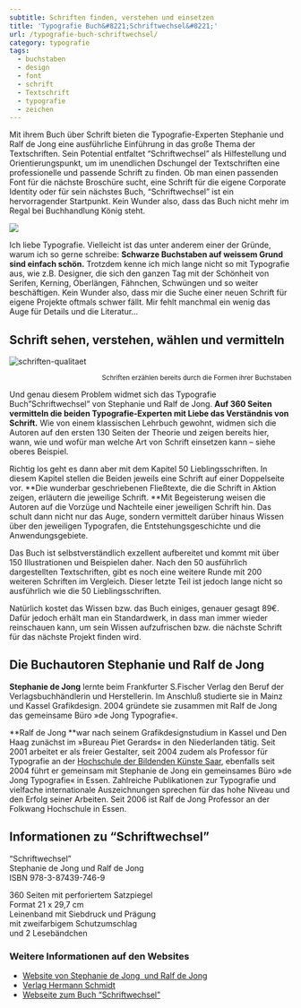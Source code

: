 ```yaml
---
subtitle: Schriften finden, verstehen und einsetzen
title: 'Typografie Buch&#8221;Schriftwechsel&#8221;'
url: /typografie-buch-schriftwechsel/
category: typografie
tags:
  - buchstaben
  - design
  - font
  - schrift
  - Textschrift
  - typografie
  - zeichen
---
```

Mit ihrem Buch über Schrift bieten die Typografie-Experten Stephanie und Ralf de Jong eine ausführliche Einführung in das große Thema der Textschriften. Sein Potential entfaltet &#8220;Schriftwechsel&#8221; als Hilfestellung und Orientierungspunkt, um im unendlichen Dschungel der Textschriften eine professionelle und passende Schrift zu finden. Ob man einen passenden Font für die nächste Broschüre sucht, eine Schrift für die eigene Corporate Identity oder für sein nächstes Buch, &#8220;Schriftwechsel&#8221; ist ein hervorragender Startpunkt. Kein Wunder also, dass das Buch nicht mehr im Regal bei Buchhandlung König steht.<!-- readmore -->

<img src="{{ '/images/schriftwechsel-cover.jpg' | absolute_url }}">


Ich liebe Typografie. Vielleicht ist das unter anderem einer der Gründe, warum ich so gerne schreibe: **Schwarze Buchstaben auf weissem Grund sind einfach schön.** Trotzdem kenne ich mich lange nicht so mit Typografie aus, wie z.B. Designer, die sich den ganzen Tag mit der Schönheit von Serifen, Kerning, Oberlängen, Fähnchen, Schwüngen und so weiter beschäftigen. Kein Wunder also, dass mir die Suche einer neuen Schrift für eigene Projekte oftmals schwer fällt. Mir fehlt manchmal ein wenig das Auge für Details und die Literatur&#8230;

## Schrift sehen, verstehen, wählen und vermitteln

<img title="schriften-qualitaet" src="{{ site.url }}/images/schriften-qualitaet.gif" alt="schriften-qualitaet">

<p style="text-align: right;">
  <small>Schriften erzählen bereits durch die Formen ihrer Buchstaben</small>
</p>

Und genau diesem Problem widmet sich das Typografie Buch&#8221;Schriftwechsel&#8221; von Stephanie und Ralf de Jong. **Auf 360 Seiten vermitteln die beiden Typografie-Experten mit Liebe das Verständnis von Schrift.** Wie von einem klassischen Lehrbuch gewohnt, widmen sich die Autoren auf den ersten 130 Seiten der Theorie und zeigen bereits hier, wann, wie und wofür man welche Art von Schrift einsetzen kann &#8211; siehe oberes Beispiel.

Richtig los geht es dann aber mit dem Kapitel 50 Lieblingsschriften. In diesem Kapitel stellen die Beiden jeweils eine Schrift auf einer Doppelseite vor. **Die wunderbar geschriebenen Fließtexte, die die Schrift in Aktion zeigen, erläutern die jeweilige Schrift. **Mit Begeisterung weisen die Autoren auf die Vorzüge und Nachteile einer jeweiligen Schrift hin. Das schult dann nicht nur das Auge, sondern vermittelt darüber hinaus Wissen über den jeweiligen Typografen, die Entstehungsgeschichte und die Anwendungsgebiete.

Das Buch ist selbstverständlich exzellent aufbereitet und kommt mit über 150 Illustrationen und Beispielen daher. Nach den 50 ausführlich dargestellten Textschriften, gibt es noch eine weitere Runde mit 200 weiteren Schriften im Vergleich. Dieser letzte Teil ist jedoch lange nicht so ausführlich wie die 50 Lieblingsschriften.

Natürlich kostet das Wissen bzw. das Buch einiges, genauer gesagt 89€. Dafür jedoch erhält man ein Standardwerk, in dass man immer wieder reinschauen kann, um sein Wissen aufzufrischen bzw. die nächste Schrift für das nächste Projekt finden wird.

## Die Buchautoren Stephanie und Ralf de Jong

**Stephanie de Jong** lernte beim Frankfurter S.Fischer Verlag den Beruf der Verlagsbuchhändlerin und Herstellerin. Im Anschluß studierte sie in Mainz und Kassel Grafikdesign. 2004 gründete sie zusammen mit Ralf de Jong das gemeinsame Büro »de Jong Typografie«.

**Ralf de Jong **war nach seinem Grafikdesignstudium in Kassel und Den Haag zunächst im »Bureau Piet Gerards« in den Niederlanden tätig. Seit 2001 arbeitet er als freier Gestalter, seit 2004 zudem als Professor für Typografie an der <a href="http://www.hbksaar.de/" target="_blank">Hochschule der Bildenden Künste Saar</a>, ebenfalls seit 2004 führt er gemeinsam mit Stephanie de Jong ein gemeinsames Büro »de Jong Typografie« in Essen. Zahlreiche Publikationen zur Typografie und vielfache internationale Auszeichnungen sprechen für das hohe Niveau und den Erfolg seiner Arbeiten. Seit 2006 ist Ralf de Jong Professor an der Folkwang Hochschule in Essen.

## Informationen zu &#8220;Schriftwechsel&#8221;



&#8220;Schriftwechsel&#8221;  
Stephanie de Jong und Ralf de Jong  
ISBN 978-3-87439-746-9

360 Seiten mit perforiertem Satzpiegel  
Format 21 x 29,7 cm  
Leinenband mit Siebdruck und Prägung  
mit zweifarbigem Schutzumschlag  
und 2 Lesebändchen

### Weitere Informationen auf den Websites

*   <a href="http://www.dejong-typografie.de" target="_blank">Website von Stephanie de Jong  und Ralf de Jong</a>
*   <a href="http://www.typografie.de" target="_blank">Verlag Hermann Schmidt</a>
*   <a href="http://www.typografie.de/Unsere-Buecher/Typografie/Stephanie-de-Jong_Ralf-de-Jong/Schriftwechsel::598.html" target="_blank">Webseite zum Buch &#8220;Schriftwechsel&#8221;</a>
